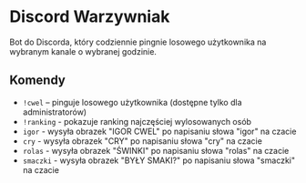 # Discord Warzywniak

Bot do Discorda, który codziennie pingnie losowego użytkownika na wybranym kanale o wybranej godzinie.

## Komendy

- `!cwel` – pinguje losowego użytkownika (dostępne tylko dla administratorów)
- `!ranking` - pokazuje ranking najczęściej wylosowanych osób
- `igor` - wysyła obrazek "IGOR CWEL" po napisaniu słowa "igor" na czacie
- `cry` - wysyła obrazek "CRY" po napisaniu słowa "cry" na czacie
- `rolas` - wysyła obrazek "ŚWINKI" po napisaniu słowa "rolas" na czacie
- `smaczki` - wysyła obrazek "BYŁY SMAKI?" po napisaniu słowa "smaczki" na czacie
